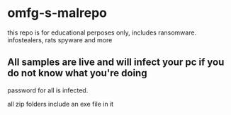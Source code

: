 # omfg-s-malrepo

this repo is for educational perposes only, includes ransomware. infostealers, rats spyware and more

## All samples are live and will infect your pc if you do not know what you're doing
password for all is infected.

all zip folders include an exe file in it
